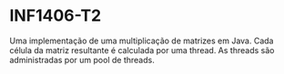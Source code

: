 # INF1406-T2

Uma implementação de uma multiplicação de matrizes em Java. Cada célula da matriz resultante é calculada por uma thread. As threads são administradas por um pool de threads.
